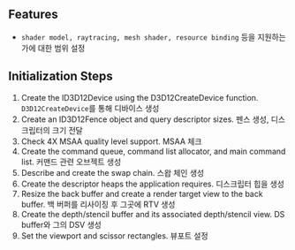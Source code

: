 ## Features
- `shader model, raytracing, mesh shader, resource binding` 등을 지원하는가에 대한 범위 설정
## Initialization Steps
1. Create the ID3D12Device using the D3D12CreateDevice function. `D3D12CreateDevice`를 통해 디바이스 생성
2. Create an ID3D12Fence object and query descriptor sizes. 펜스 생성, 디스크립터의 크기 전달
3. Check 4X MSAA quality level support. MSAA 체크
4. Create the command queue, command list allocator, and main command list. 커맨드 관련 오브젝트 생성
5. Describe and create the swap chain. 스왑 체인 생성
6. Create the descriptor heaps the application requires. 디스크립터 힙을 생성
7. Resize the back buffer and create a render target view to the back buffer. 백 버퍼를 리사이징 후 그곳에 RTV 생성
8. Create the depth/stencil buffer and its associated depth/stencil view. DS buffer와 그의 DSV 생성
9. Set the viewport and scissor rectangles. 뷰포트 설정